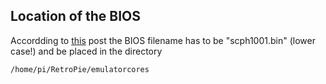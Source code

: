 ## Location of the BIOS

Accordding to [this](http://www.raspberrypi.org/phpBB3/viewtopic.php?p=293929#p293929) post the BIOS filename has to be "scph1001.bin" (lower case!) and be placed in the directory

```shell
/home/pi/RetroPie/emulatorcores
```